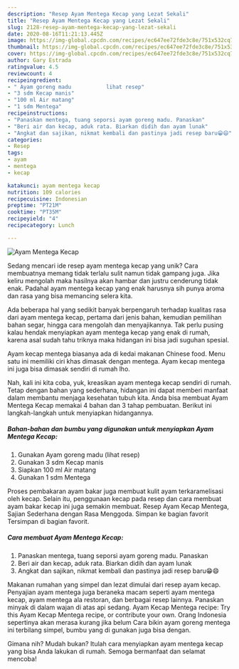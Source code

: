 ```yaml
---
description: "Resep Ayam Mentega Kecap yang Lezat Sekali"
title: "Resep Ayam Mentega Kecap yang Lezat Sekali"
slug: 2128-resep-ayam-mentega-kecap-yang-lezat-sekali
date: 2020-08-16T11:21:13.445Z
image: https://img-global.cpcdn.com/recipes/ec647ee72fde3c8e/751x532cq70/ayam-mentega-kecap-foto-resep-utama.jpg
thumbnail: https://img-global.cpcdn.com/recipes/ec647ee72fde3c8e/751x532cq70/ayam-mentega-kecap-foto-resep-utama.jpg
cover: https://img-global.cpcdn.com/recipes/ec647ee72fde3c8e/751x532cq70/ayam-mentega-kecap-foto-resep-utama.jpg
author: Gary Estrada
ratingvalue: 4.5
reviewcount: 4
recipeingredient:
- " Ayam goreng madu           lihat resep"
- "3 sdm Kecap manis"
- "100 ml Air matang"
- "1 sdm Mentega"
recipeinstructions:
- "Panaskan mentega, tuang seporsi ayam goreng madu. Panaskan"
- "Beri air dan kecap, aduk rata. Biarkan didih dan ayam lunak"
- "Angkat dan sajikan, nikmat kembali dan pastinya jadi resep baru😁😄"
categories:
- Resep
tags:
- ayam
- mentega
- kecap

katakunci: ayam mentega kecap 
nutrition: 109 calories
recipecuisine: Indonesian
preptime: "PT21M"
cooktime: "PT35M"
recipeyield: "4"
recipecategory: Lunch

---
```



![Ayam Mentega Kecap](https://img-global.cpcdn.com/recipes/ec647ee72fde3c8e/751x532cq70/ayam-mentega-kecap-foto-resep-utama.jpg)

Sedang mencari ide resep ayam mentega kecap yang unik? Cara membuatnya memang tidak terlalu sulit namun tidak gampang juga. Jika keliru mengolah maka hasilnya akan hambar dan justru cenderung tidak enak. Padahal ayam mentega kecap yang enak harusnya sih punya aroma dan rasa yang bisa memancing selera kita.

Ada beberapa hal yang sedikit banyak berpengaruh terhadap kualitas rasa dari ayam mentega kecap, pertama dari jenis bahan, kemudian pemilihan bahan segar, hingga cara mengolah dan menyajikannya. Tak perlu pusing kalau hendak menyiapkan ayam mentega kecap yang enak di rumah, karena asal sudah tahu triknya maka hidangan ini bisa jadi suguhan spesial.

Ayam kecap mentega biasanya ada di kedai makanan Chinese food. Menu satu ini memiliki ciri khas dimasak dengan mentega. Ayam kecap mentega ini juga bisa dimasak sendiri di rumah lho.


Nah, kali ini kita coba, yuk, kreasikan ayam mentega kecap sendiri di rumah. Tetap dengan bahan yang sederhana, hidangan ini dapat memberi manfaat dalam membantu menjaga kesehatan tubuh kita. Anda bisa membuat Ayam Mentega Kecap memakai 4 bahan dan 3 tahap pembuatan. Berikut ini langkah-langkah untuk menyiapkan hidangannya.

<!--inarticleads1-->

##### Bahan-bahan dan bumbu yang digunakan untuk menyiapkan Ayam Mentega Kecap:

1. Gunakan  Ayam goreng madu           (lihat resep)
1. Gunakan 3 sdm Kecap manis
1. Siapkan 100 ml Air matang
1. Gunakan 1 sdm Mentega


Proses pembakaran ayam bakar juga membuat kulit ayam terkaramelisasi oleh kecap. Selain itu, penggunaan kecap pada resep dan cara membuat ayam bakar kecap ini juga semakin membuat. Resep Ayam Kecap Mentega, Sajian Sederhana dengan Rasa Menggoda. Simpan ke bagian favorit Tersimpan di bagian favorit. 

<!--inarticleads2-->

##### Cara membuat Ayam Mentega Kecap:

1. Panaskan mentega, tuang seporsi ayam goreng madu. Panaskan
1. Beri air dan kecap, aduk rata. Biarkan didih dan ayam lunak
1. Angkat dan sajikan, nikmat kembali dan pastinya jadi resep baru😁😄


Makanan rumahan yang simpel dan lezat dimulai dari resep ayam kecap. Penyajian ayam mentega juga beraneka macam seperti ayam mentega kecap, ayam mentega ala restoran, dan berbagai resep lainnya. Panaskan minyak di dalam wajan di atas api sedang. Ayam Kecap Mentega recipe: Try this Ayam Kecap Mentega recipe, or contribute your own. Orang Indonesia sepertinya akan merasa kurang jika belum Cara bikin ayam goreng mentega ini terbilang simpel, bumbu yang di gunakan juga bisa dengan. 

Gimana nih? Mudah bukan? Itulah cara menyiapkan ayam mentega kecap yang bisa Anda lakukan di rumah. Semoga bermanfaat dan selamat mencoba!
